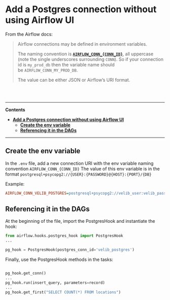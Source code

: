 # **Add a Postgres connection without using Airflow UI**



From the Airflow docs:
> Airflow connections may be defined in environment variables.
> 
> The naming convention is [**`AIRFLOW_CONN_{CONN_ID}`**](https://airflow.apache.org/docs/apache-airflow/stable/cli-and-env-variables-ref.html#envvar-AIRFLOW_CONN_-CONN_ID), all uppercase (note the single underscores surrounding `CONN`). So if your connection id is `my_prod_db` then the variable name should be `AIRFLOW_CONN_MY_PROD_DB`.
> 
> The value can be either JSON or Airflow’s URI format.
> 

<br><br>


---
**Contents**
- [**Add a Postgres connection without using Airflow UI**](#add-a-postgres-connection-without-using-airflow-ui)
  - [**Create the env variable**](#create-the-env-variable)
  - [**Referencing it in the DAGs**](#referencing-it-in-the-dags)


---

## **Create the env variable**

In the `.env` file, add a new connection URI with the env variable naming convention
`AIRFLOW_CONN_{CONN_ID}`
The value of this env variable is in the format
`postgresql+psycopg2://{USER}:{PASSWORD}@{HOST}:{PORT}/{DB}`  

Example:
```ini
AIRFLOW_CONN_VELIB_POSTGRES=postgresql+psycopg2://velib_user:velib_password@user-postgres:5432/velib
```


## **Referencing it in the DAGs**

At the beginning of the file, import the PostgresHook and instantiate the hook:

```py
from airflow.hooks.postgres_hook import PostgresHook
...

pg_hook = PostgresHook(postgres_conn_id='velib_postgres')
```

Finally, use the PostgresHook methods in the tasks:
```py

pg_hook.get_conn()
...
pg_hook.run(insert_query, parameters=record)
...
pg_hook.get_first("SELECT COUNT(*) FROM locations")

```